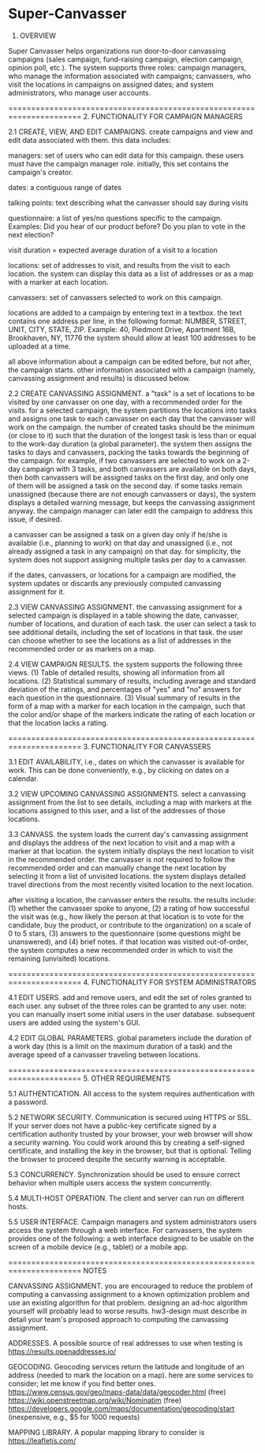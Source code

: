 # Super-Canvasser
1. OVERVIEW

Super Canvasser helps organizations run door-to-door canvassing campaigns (sales campaign, fund-raising campaign, election campaign, opinion poll, etc.).  The system supports three roles: campaign managers, who manage the information associated with campaigns; canvassers, who visit the locations in campaigns on assigned dates; and system administrators, who manage user accounts.

======================================================================
2. FUNCTIONALITY FOR CAMPAIGN MANAGERS

2.1 CREATE, VIEW, AND EDIT CAMPAIGNS.  create campaigns and view and edit data associated with them.  this data includes:

managers: set of users who can edit data for this campaign.  these users must have the campaign manager role.  initially, this set contains the campaign's creator.

dates: a contiguous range of dates

talking points: text describing what the canvasser should say during visits 

questionnaire: a list of yes/no questions specific to the campaign.  Examples: Did you hear of our product before?  Do you plan to vote in the next election?

visit duration = expected average duration of a visit to a location

locations: set of addresses to visit, and results from the visit to each location.  the system can display this data as a list of addresses or as a map with a marker at each location.

canvassers: set of canvassers selected to work on this campaign.

locations are added to a campaign by entering text in a textbox.  the text contains one address per line, in the following format: NUMBER, STREET, UNIT, CITY, STATE, ZIP.  Example: 40, Piedmont Drive, Apartment 16B, Brookhaven, NY, 11776  the system should allow at least 100 addresses to be uploaded at a time.

all above information about a campaign can be edited before, but not after, the campaign starts.  other information associated with a campaign (namely, canvassing assignment and results) is discussed below.

2.2 CREATE CANVASSING ASSIGNMENT.  a "task" is a set of locations to be visited by one canvasser on one day, with a recommended order for the visits.   for a selected campaign, the system partitions the locations into tasks and assigns one task to each canvasser on each day that the canvasser will work on the campaign.  the number of created tasks should be the minimum (or close to it) such that the duration of the longest task is less than or equal to the work-day duration (a global parameter).  the system then assigns the tasks to days and canvassers, packing the tasks towards the beginning of the campaign.  for example, if two canvassers are selected to work on a 2-day campaign with 3 tasks, and both canvassers are available on both days, then both canvassers will be assigned tasks on the first day, and only one of them will be assigned a task on the second day.  if some tasks remain unassigned (because there are not enough canvassers or days), the system displays a detailed warning message, but keeps the canvassing assignment anyway.  the campaign manager can later edit the campaign to address this issue, if desired.

a canvasser can be assigned a task on a given day only if he/she is available (i.e., planning to work) on that day and unassigned (i.e., not already assigned a task in any campaign) on that day.  for simplicity, the system does not support assigning multiple tasks per day to a canvasser.

if the dates, canvassers, or locations for a campaign are modified, the system updates or discards any previously computed canvassing assignment for it.

2.3 VIEW CANVASSING ASSIGNMENT.  the canvassing assignment for a selected campaign is displayed in a table showing the date, canvasser, number of locations, and duration of each task.  the user can select a task to see additional details, including the set of locations in that task.  the user can choose whether to see the locations as a list of addresses in the recommended order or as markers on a map.

2.4 VIEW CAMPAIGN RESULTS.  the system supports the following three views.  (1) Table of detailed results, showing all information from all locations.  (2) Statistical summary of results, including average and standard deviation of the ratings, and percentages of "yes" and "no" answers for each question in the questionnaire.  (3) Visual summary of results in the form of a map with a marker for each location in the campaign, such that the color and/or shape of the markers indicate the rating of each location or that the location lacks a rating.

======================================================================
3. FUNCTIONALITY FOR CANVASSERS

3.1 EDIT AVAILABILITY, i.e., dates on which the canvasser is available for work.  This can be done conveniently, e.g., by clicking on dates on a calendar.

3.2 VIEW UPCOMING CANVASSING ASSIGNMENTS.  select a canvassing assignment from the list to see details, including a map with markers at the locations assigned to this user, and a list of the addresses of those locations.

3.3 CANVASS.  the system loads the current day's canvassing assignment and displays the address of the next location to visit and a map with a marker at that location.  the system initially displays the next location to visit in the recommended order.  the canvasser is not required to follow the recommended order and can manually change the next location by selecting it from a list of unvisited locations.  the system displays detailed travel directions from the most recently visited location to the next location.

after visiting a location, the canvasser enters the results.  the results include: (1) whether the canvasser spoke to anyone, (2) a rating of how successful the visit was (e.g., how likely the person at that location is to vote for the candidate, buy the product, or contribute to the organization) on a scale of 0 to 5 stars, (3) answers to the questionnaire (some questions might be unanswered), and (4) brief notes.  if that location was visited out-of-order, the system computes a new recommended order in which to visit the remaining (unvisited) locations.

======================================================================
4. FUNCTIONALITY FOR SYSTEM ADMINISTRATORS

4.1 EDIT USERS.  add and remove users, and edit the set of roles granted to each user.  any subset of the three roles can be granted to any user.  note: you can manually insert some initial users in the user database.  subsequent users are added using the system's GUI.

4.2 EDIT GLOBAL PARAMETERS.  global parameters include the duration of a work day (this is a limit on the maximum duration of a task) and the average speed of a canvasser traveling between locations.

======================================================================
5. OTHER REQUIREMENTS

5.1 AUTHENTICATION.  All access to the system requires authentication with a password.

5.2 NETWORK SECURITY.  Communication is secured using HTTPS or SSL.  If your server does not have a public-key certificate signed by a certification authority trusted by your browser, your web browser will show a security warning.  You could work around this by creating a self-signed certificate, and installing the key in the browser, but that is optional.  Telling the browser to proceed despite the security warning is acceptable.

5.3 CONCURRENCY.  Synchronization should be used to ensure correct behavior when multiple users access the system concurrently.

5.4 MULTI-HOST OPERATION.  The client and server can run on different hosts.

5.5 USER INTERFACE.  Campaign managers and system administrators users access the system through a web interface.  For canvassers, the system provides one of the following: a web interface designed to be usable on the screen of a mobile device (e.g., tablet) or a mobile app.

======================================================================
NOTES

CANVASSING ASSIGNMENT.  you are encouraged to reduce the problem of computing a canvassing assignment to a known optimization problem and use an existing algorithm for that problem.  designing an ad-hoc algorithm yourself will probably lead to worse results.  hw3-design must describe in detail your team's proposed approach to computing the canvassing assignment.

ADDRESSES.  A possible source of real addresses to use when testing is 
https://results.openaddresses.io/

GEOCODING.  Geocoding services return the latitude and longitude of an address (needed to mark the location on a map).  here are some services to consider; let me know if you find better ones.
https://www.census.gov/geo/maps-data/data/geocoder.html  (free)
https://wiki.openstreetmap.org/wiki/Nominatim (free)
https://developers.google.com/maps/documentation/geocoding/start
  (inexpensive, e.g., $5 for 1000 requests)

MAPPING LIBRARY.  A popular mapping library to consider is https://leafletjs.com/

